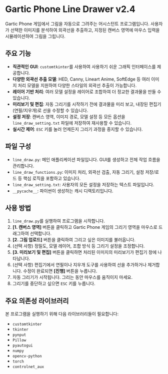 # Gartic Phone Line Drawer v2.4

Gartic Phone 게임에서 그림을 자동으로 그려주는 어시스턴트 프로그램입니다. 사용자가 선택한 이미지를 분석하여 외곽선을 추출하고, 지정된 캔버스 영역에 마우스 입력을 시뮬레이션하여 그림을 그립니다.

## 주요 기능

-   **직관적인 GUI**: `customtkinter`를 사용하여 사용하기 쉬운 그래픽 인터페이스를 제공합니다.
-   **다양한 외곽선 추출 모델**: HED, Canny, Lineart Anime, SoftEdge 등 여러 이미지 처리 모델을 지원하여 다양한 스타일의 외곽선 추출이 가능합니다.
-   **레이어 기반 처리**: 여러 모델 설정을 레이어로 조합하여 더 정교한 결과물을 만들 수 있습니다.
-   **미리보기 및 편집**: 자동 그리기를 시작하기 전에 결과물을 미리 보고, 내장된 편집기(연필/지우개)로 선을 수정할 수 있습니다.
-   **설정 저장**: 캔버스 영역, 이미지 경로, 모델 설정 등 모든 옵션을 `line_draw_setting.txt` 파일에 저장하여 재사용할 수 있습니다.
-   **실시간 제어**: `ESC` 키를 눌러 언제든지 그리기 과정을 중지할 수 있습니다.

## 파일 구성

-   `line_draw.py`: 메인 애플리케이션 파일입니다. GUI를 생성하고 전체 작업 흐름을 관리합니다.
-   `line_draw_functions.py`: 이미지 처리, 외곽선 검출, 자동 그리기, 설정 저장/로드 등 핵심 로직을 포함하고 있습니다.
-   `line_draw_setting.txt`: 사용자의 모든 설정을 저장하는 텍스트 파일입니다.
-   `__pycache__`: 파이썬이 생성하는 캐시 디렉토리입니다.

## 사용 방법

1.  `line_draw.py`를 실행하여 프로그램을 시작합니다.
2.  **[1. 캔버스 영역]** 버튼을 클릭하고 Gartic Phone 게임의 그리기 영역을 마우스로 드래그하여 선택합니다.
3.  **[2. 그림 업로드]** 버튼을 클릭하여 그리고 싶은 이미지를 불러옵니다.
4.  (선택 사항) 정밀도, 모델 레이어, 조합 방식 등 그리기 설정을 조정합니다.
5.  **[3. 미리보기 및 편집]** 버튼을 클릭하면 처리된 이미지의 미리보기가 편집기 창에 나타납니다.
6.  (선택 사항) 편집기에서 연필이나 지우개 도구를 사용하여 선을 추가하거나 제거합니다. 수정이 완료되면 **[진행]** 버튼을 누릅니다.
7.  자동 그리기가 시작됩니다. 그리는 동안 마우스를 움직이지 마세요.
8.  그리기를 중단하고 싶으면 `ESC` 키를 누릅니다.

## 주요 의존성 라이브러리

본 프로그램을 실행하기 위해 다음 라이브러리들이 필요합니다:

-   `customtkinter`
-   `tkinter`
-   `pynput`
-   `Pillow`
-   `pyautogui`
-   `numpy`
-   `opencv-python`
-   `torch`
-   `controlnet_aux`

